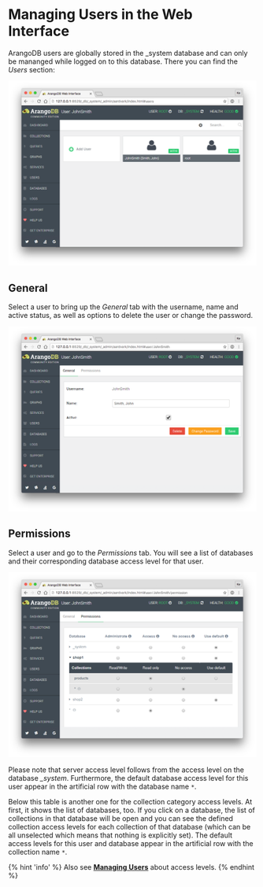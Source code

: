 Managing Users in the Web Interface
===================================

ArangoDB users are globally stored in the \_system database and can only be
mananged while logged on to this database. There you can find the *Users* section:

![Users](images/users.png)

General
-------

Select a user to bring up the *General* tab with the username, name and active
status, as well as options to delete the user or change the password.

![User General](images/userGeneral.png)

Permissions
-----------

Select a user and go to the *Permissions* tab. You will see a list of databases
and their corresponding database access level for that user.

![User Permissions](images/userPermissions.png)

Please note that server access level follows from the access level on
the database *\_system*. Furthermore, the default database access level
for this user appear in the artificial row with the database name `*`.

Below this table is another one for the collection category access
levels. At first, it shows the list of databases, too. If you click on a
database, the list of collections in that database will be open and you
can see the defined collection access levels for each collection of that
database (which can be all unselected which means that nothing is
explicitly set). The default access levels for this user and database
appear in the artificial row with the collection name `*`.

{% hint 'info' %}
Also see [**Managing Users**](../ManagingUsers/README.md) about access levels.
{% endhint %}
